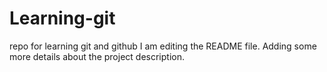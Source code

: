 # Learning-git
repo for learning git and github
I am editing the README file. Adding some more details about the project description.
